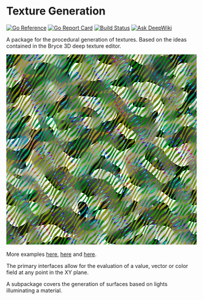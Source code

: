 # Texture Generation
[![Go Reference](https://pkg.go.dev/badge/github.com/jphsd/texture.svg)](https://pkg.go.dev/github.com/jphsd/texture)
[![Go Report Card](https://goreportcard.com/badge/github.com/jphsd/texture)](https://goreportcard.com/report/github.com/jphsd/texture)
[![Build Status](https://travis-ci.com/jphsd/texture.svg?branch=master)](https://travis-ci.com/jphsd/texture)
[![Ask DeepWiki](https://deepwiki.com/badge.svg)](https://deepwiki.com/jphsd/texture)

A package for the procedural generation of textures. Based on the ideas contained in the Bryce 3D deep texture editor.

![example](/doc/01.png?raw=true "Example")

More examples [here](/Examples1.md "Examples1"), [here](/Examples2.md "Examples2") and [here](/Examples3.md "Examples3").

The primary interfaces allow for the evaluation of a value, vector or color field at any point in the XY plane.

A subpackage covers the generation of surfaces based on lights illuminating a material.
